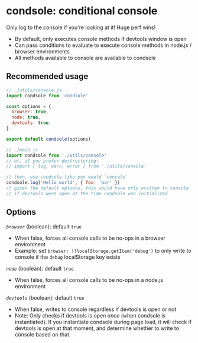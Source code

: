 # condsole: conditional console

Only log to the console if you're looking at it! Huge perf wins!

- By default, only executes console methods if devtools window is open
- Can pass conditions to evaluate to execute console methods in node.js / browser environments
- All methods available to console are available to condsole

## Recommended usage

```js
// ./utils/console.js
import condsole from 'condsole'

const options = {
  browser: true,
  node: true,
  devtools: true,
}

export default condsole(options)
```

```js
// ./main.js
import condsole from './utils/console'
// or, if you prefer destructuring: 
// import { log, warn, error } from './utils/console'

// then, use condsole like you would `console`
condsole.log('Hello world', { foo: 'bar' }) 
// given the default options, this would have only written to console
// if devtools were open at the time condsole was initialized
```

## Options

*`browser`* (boolean): default `true` 
- When false, forces all console calls to be no-ops in a browser environment
- Example: set `browser: !!localStorage.getItem('debug')` to only write to console if the `debug` localStorage key exists

*`node`* (boolean): default `true` 
- When false, forces all console calls to be no-ops in a node.js environment

*`devtools`* (boolean): default `true` 
- When false, writes to console regardless if devtools is open or not
- Note: Only checks if devtools is open _once_ (when condsole is instantiated). If you instantiate condsole during page load, it will check if devtools is open at that moment, and determine whether to write to console based on that. 
